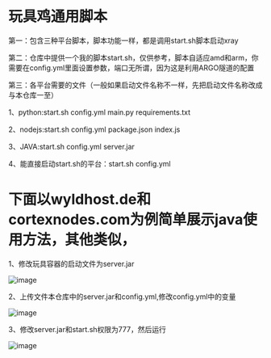 # 玩具鸡通用脚本


第一：包含三种平台脚本，脚本功能一样，都是调用start.sh脚本启动xray

第二：仓库中提供一个我的脚本start.sh，仅供参考，脚本自适应amd和arm，你需要在config.yml里面设置参数，端口无所谓，因为这是利用ARGO隧道的配置

第三：各平台需要的文件（一般如果启动文件名称不一样，先把启动文件名称改成与本仓库一至）

1、python:start.sh config.yml main.py requirements.txt

2、nodejs:start.sh config.yml package.json index.js

3、JAVA:start.sh config.yml server.jar

4、能直接启动start.sh的平台：start.sh config.yml

# 下面以wyldhost.de和cortexnodes.com为例简单展示java使用方法，其他类似，

1、修改玩具容器的启动文件为server.jar

![image](https://github.com/dsadsadsss/dis-wanju/blob/main/png/1.PNG)

2、上传文件本仓库中的server.jar和config.yml,修改config.yml中的变量

![image](https://github.com/dsadsadsss/dis-wanju/blob/main/png/2.PNG)


3、修改server.jar和start.sh权限为777，然后运行

![image](https://github.com/dsadsadsss/dis-wanju/blob/main/png/3.PNG)

